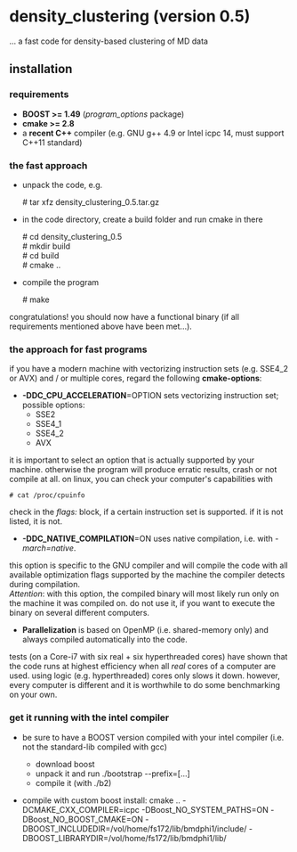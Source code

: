 
# density_clustering (version 0.5)
... a fast code for density-based clustering of MD data

## installation

### requirements

* __BOOST >= 1.49__ (_program\_options_ package)
* __cmake >= 2.8__
* a __recent C++__ compiler (e.g. GNU g++ 4.9 or Intel icpc 14, must support C++11 standard)

### the fast approach

* unpack the code, e.g.
 
    \# tar xfz density\_clustering\_0.5.tar.gz

* in the code directory, create a build folder and run cmake in there

    \# cd density\_clustering\_0.5  
    \# mkdir build  
    \# cd build  
    \# cmake ..  

* compile the program

    \# make

congratulations! you should now have a functional binary
(if all requirements mentioned above have been met...).


### the approach for fast programs

if you have a modern machine with vectorizing instruction sets (e.g. SSE4_2 or AVX)
and / or multiple cores, regard the following __cmake-options__:

* __-DDC\_CPU\_ACCELERATION__=OPTION sets vectorizing instruction set; possible options:
    * SSE2
    * SSE4\_1
    * SSE4\_2
    * AVX

it is important to select an option that is actually supported by your machine.
otherwise the program will produce erratic results, crash or not compile at all.
on linux, you can check your computer's capabilities with

    # cat /proc/cpuinfo

check in the _flags:_ block, if a certain instruction set is supported.
if it is not listed, it is not.


* __-DDC\_NATIVE\_COMPILATION__=ON uses native compilation, i.e. with _-march=native_.

this option is specific to the GNU compiler and will compile the code with all available
optimization flags supported by the machine the compiler detects during compilation.  
_Attention_: with this option, the compiled binary will most likely run only on the
machine it was compiled on. do not use it, if you want to execute the binary
on several different computers.

* __Parallelization__ is based on OpenMP (i.e. shared-memory only) and always compiled automatically into the code.

tests (on a Core-i7 with six real + six hyperthreaded cores)
have shown that the code runs at highest efficiency when all _real_ cores of a computer are used.
using logic (e.g. hyperthreaded) cores only slows it down.
however, every computer is different and it is worthwhile to do some benchmarking on your own.



### get it running with the intel compiler

* be sure to have a BOOST version compiled with your intel compiler
  (i.e. not the standard-lib compiled with gcc)
    * download boost
    * unpack it and run ./bootstrap --prefix=[...]
    * compile it (with ./b2)

* compile with custom boost install:
      cmake .. -DCMAKE\_CXX\_COMPILER=icpc
               -DBoost\_NO\_SYSTEM\_PATHS=ON
               -DBoost\_NO\_BOOST\_CMAKE=ON
               -DBOOST\_INCLUDEDIR=/vol/home/fs172/lib/bmdphi1/include/
               -DBOOST\_LIBRARYDIR=/vol/home/fs172/lib/bmdphi1/lib/


